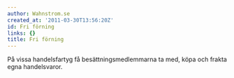 ```yaml
---
author: Wahnstrom.se
created_at: '2011-03-30T13:56:20Z'
id: Fri förning
links: {}
title: Fri förning
---
```


På vissa handelsfartyg få besättningsmedlemmarna ta med, köpa och frakta egna handelsvaror.